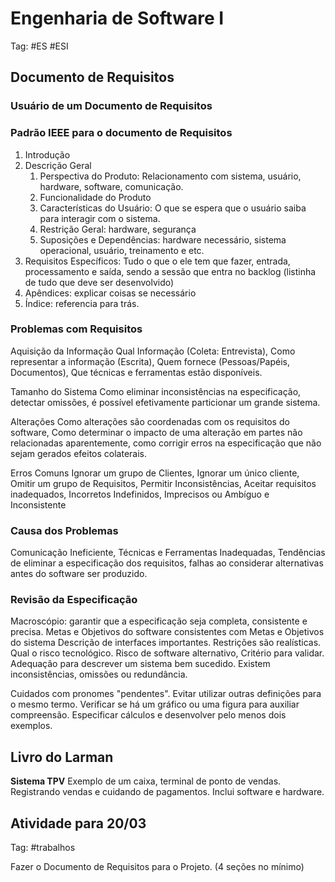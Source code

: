 # Engenharia de Software I

Tag: #ES #ESI 

## Documento de Requisitos
### Usuário de um Documento de Requisitos

### Padrão IEEE para o documento de Requisitos
1. Introdução
2. Descrição Geral
	1. Perspectiva do Produto: Relacionamento com sistema, usuário, hardware, software, comunicação.
	2. Funcionalidade do Produto
	3. Características do Usuário: O que se espera que o usuário saiba para interagir com o sistema.
	4. Restrição Geral: hardware, segurança
	5. Suposições e Dependências: hardware necessário, sistema operacional, usuário, treinamento e etc.
3. Requisitos Específicos: Tudo o que o ele tem que fazer, entrada, processamento e saída, sendo a sessão que entra no backlog (listinha de tudo que deve ser desenvolvido)
4. Apêndices: explicar coisas se necessário
5. Índice: referencia para trás.

### Problemas com Requisitos

Aquisição da Informação
Qual Informação (Coleta: Entrevista), Como representar a informação (Escrita), Quem fornece (Pessoas/Papéis, Documentos), Que técnicas e ferramentas estão disponíveis.

Tamanho do Sistema
Como eliminar inconsistências na especificação, detectar omissões, é possível efetivamente particionar um grande sistema.

Alterações
Como alterações são coordenadas com os requisitos do software, Como determinar o impacto de uma alteração em partes não relacionadas aparentemente, como corrigir erros na especificação que não sejam gerados efeitos colaterais.

Erros Comuns
Ignorar um grupo de Clientes, Ignorar um único cliente, Omitir um grupo de Requisitos, Permitir Inconsistências, Aceitar requisitos inadequados, Incorretos Indefinidos, Imprecisos ou Ambíguo e Inconsistente

### Causa dos Problemas

Comunicação Ineficiente, Técnicas e Ferramentas Inadequadas, Tendências de eliminar a especificação dos requisitos, falhas ao considerar alternativas antes do software ser produzido.

### Revisão da Especificação

Macroscópio: garantir que a especificação seja completa, consistente e precisa. Metas e Objetivos do software consistentes com Metas e Objetivos do sistema Descrição de interfaces importantes. Restrições são realísticas. Qual o risco tecnológico. Risco de software alternativo, Critério para validar. Adequação para descrever um sistema bem sucedido. Existem inconsistências, omissões ou redundância.

Cuidados com pronomes "pendentes". Evitar utilizar outras definições para o mesmo termo. Verificar se há um gráfico ou uma figura para auxiliar compreensão. Especificar cálculos e desenvolver pelo menos dois exemplos.

## Livro do Larman

**Sistema TPV** Exemplo de um caixa, terminal de ponto de vendas. Registrando vendas e cuidando de pagamentos. Inclui software e hardware.

## Atividade para 20/03

Tag: #trabalhos

Fazer o Documento de Requisitos para o Projeto. (4 seções no mínimo)